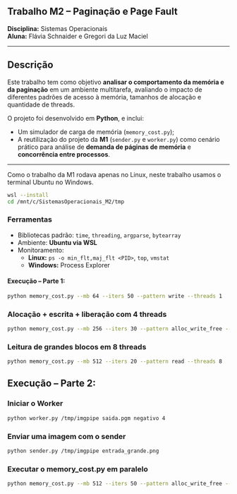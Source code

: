 ## Trabalho M2 – Paginação e Page Fault  
**Disciplina:** Sistemas Operacionais  
**Aluna:** Flávia Schnaider e Gregori da Luz Maciel 

---

## Descrição

Este trabalho tem como objetivo **analisar o comportamento da memória e da paginação** em um ambiente multitarefa, avaliando o impacto de diferentes padrões de acesso à memória, tamanhos de alocação e quantidade de threads.

O projeto foi desenvolvido em **Python**, e inclui:
- Um simulador de carga de memória (`memory_cost.py`);
- A reutilização do projeto da **M1** (`sender.py` e `worker.py`) como cenário prático para análise de **demanda de páginas de memória** e **concorrência entre processos**.

---

Como o trabalho da M1 rodava apenas no Linux, neste trabalho usamos o terminal Ubuntu no Windows.
```bash
wsl --install
cd /mnt/c/SistemasOperacionais_M2/tmp
```




### Ferramentas
- Bibliotecas padrão: `time`, `threading`, `argparse`, `bytearray`
- Ambiente: **Ubuntu via WSL**
- Monitoramento:
  - **Linux:** `ps -o min_flt,maj_flt <PID>`, `top`, `vmstat`
  - **Windows:** Process Explorer  



#### Execução – Parte 1:

```bash
python memory_cost.py --mb 64 --iters 50 --pattern write --threads 1
```

### Alocação + escrita + liberação com 4 threads
```bash
python memory_cost.py --mb 256 --iters 30 --pattern alloc_write_free --threads 4
```

### Leitura de grandes blocos em 8 threads
```bash
python memory_cost.py --mb 512 --iters 20 --pattern read --threads 8
```



## Execução – Parte 2:
### Iniciar o Worker
```bash
python worker.py /tmp/imgpipe saida.pgm negativo 4
```

### Enviar uma imagem com o sender 
```bash
python sender.py /tmp/imgpipe entrada_grande.png
```

### Executar o memory_cost.py em paralelo
```bash
python memory_cost.py --mb 512 --iters 50 --pattern alloc_write_free --threads 4
```
